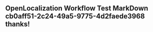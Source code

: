 <properties
ms.topic="hero-topic1"
ms.test1="hero-topic"
ms.test2="test"/>

## OpenLocalization Workflow Test MarkDown cb0aff51-2c24-49a5-9775-4d2faede3968 thanks!
